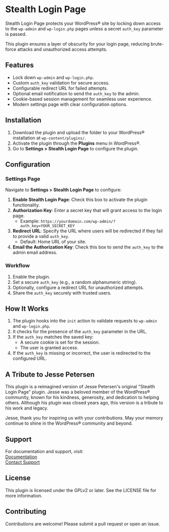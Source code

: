 # Stealth Login Page

Stealth Login Page protects your WordPress® site by locking down access to the `wp-admin` and `wp-login.php` pages unless a secret `auth_key` parameter is passed. 

This plugin ensures a layer of obscurity for your login page, reducing brute-force attacks and unauthorized access attempts.

## Features

- Lock down `wp-admin` and `wp-login.php`.
- Custom `auth_key` validation for secure access.
- Configurable redirect URL for failed attempts.
- Optional email notification to send the `auth_key` to the admin.
- Cookie-based session management for seamless user experience.
- Modern settings page with clear configuration options.

## Installation

1. Download the plugin and upload the folder to your WordPress® installation at `wp-content/plugins/`.
2. Activate the plugin through the **Plugins** menu in WordPress®.
3. Go to **Settings > Stealth Login Page** to configure the plugin.

## Configuration

### Settings Page

Navigate to **Settings > Stealth Login Page** to configure:

1. **Enable Stealth Login Page**: Check this box to activate the plugin functionality.
2. **Authorization Key**: Enter a secret key that will grant access to the login page.
    - Example: `https://yourdomain.com/wp-admin/?auth_key=YOUR_SECRET_KEY`
3. **Redirect URL**: Specify the URL where users will be redirected if they fail to provide a valid `auth_key`.
    - Default: Home URL of your site.
4. **Email the Authorization Key**: Check this box to send the `auth_key` to the admin email address.

### Workflow

1. Enable the plugin.
2. Set a secure `auth_key` (e.g., a random alphanumeric string).
3. Optionally, configure a redirect URL for unauthorized attempts.
4. Share the `auth_key` securely with trusted users.

## How It Works

1. The plugin hooks into the `init` action to validate requests to `wp-admin` and `wp-login.php`.
2. It checks for the presence of the `auth_key` parameter in the URL.
3. If the `auth_key` matches the saved key:
    - A secure cookie is set for the session.
    - The user is granted access.
4. If the `auth_key` is missing or incorrect, the user is redirected to the configured URL.

## A Tribute to Jesse Petersen

This plugin is a reimagined version of Jesse Petersen's original "Stealth Login Page" plugin. Jesse was a beloved member of the WordPress® community, known for his kindness, generosity, and dedication to helping others. Although his plugin was closed years ago, this version is a tribute to his work and legacy.

Jesse, thank you for inspiring us with your contributions. May your memory continue to shine in the WordPress® community and beyond.

## Support

For documentation and support, visit:  
[Documentation](https://robertdevore.com/articles/stealth-login-page/)  
[Contact Support](https://robertdevore.com/contact/)

## License

This plugin is licensed under the GPLv2 or later. See the LICENSE file for more information.

## Contributing

Contributions are welcome! Please submit a pull request or open an issue.
